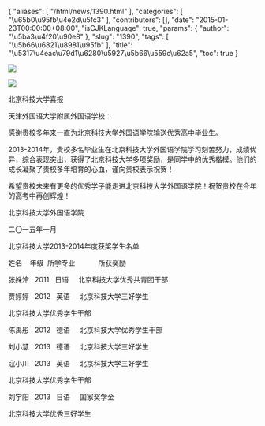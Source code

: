 {
    "aliases": [
        "/html/news/1390.html"
    ],
    "categories": [
        "\u65b0\u95fb\u4e2d\u5fc3"
    ],
    "contributors": [],
    "date": "2015-01-23T00:00:00+08:00",
    "isCJKLanguage": true,
    "params": {
        "author": "\u5ba3\u4f20\u90e8"
    },
    "slug": "1390",
    "tags": [
        "\u5b66\u6821\u8981\u95fb"
    ],
    "title": "\u5317\u4eac\u79d1\u6280\u5927\u5b66\u559c\u62a5",
    "toc": true
}

![](https://cdn.tfls.online/mirror/full/6e66b2696ab2979db15d4e3a4aaa6694c23bf7ee.jpg)




![](https://cdn.tfls.online/mirror/full/7413c0ee99dd02ffb461cb3a9fb5d83113d8fdeb.jpg)




  





北京科技大学喜报









天津外国语大学附属外国语学校：




感谢贵校多年来一直为北京科技大学外国语学院输送优秀高中毕业生。




2013-2014年，贵校多名毕业生在北京科技大学外国语学院学习刻苦努力，成绩优异，综合表现突出，获得了北京科技大学多项奖励，是同学中的优秀楷模。他们的成长凝聚了贵校多年培育的心血，谨向贵校表示祝贺！




希望贵校未来有更多的优秀学子能走进北京科技大学外国语学院！祝贺贵校在今年的高考中再创辉煌！



















北京科技大学外国语学院




二〇一五年一月




  





  





北京科技大学2013-2014年度获奖学生名单









姓名    年级  所学专业            所获奖励




张姝泠   2011   日语     北京科技大学优秀共青团干部




贾婷婷   2012   英语     北京科技大学三好学生




北京科技大学优秀学生干部




陈禹彤   2012   德语     北京科技大学优秀学生干部




刘小慧   2013   德语     北京科技大学三好学生




寇小川   2013   英语     北京科技大学三好学生




北京科技大学优秀学生干部




刘宇阳   2013   日语     国家奖学金




北京科技大学优秀三好学生




  



